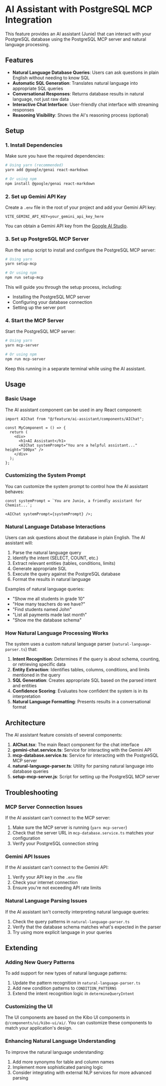 # AI Assistant with PostgreSQL MCP Integration

This feature provides an AI assistant (Junie) that can interact with your PostgreSQL database using the PostgreSQL MCP server and natural language processing.

## Features

- **Natural Language Database Queries**: Users can ask questions in plain English without needing to know SQL
- **Automatic SQL Generation**: Translates natural language into appropriate SQL queries
- **Conversational Responses**: Returns database results in natural language, not just raw data
- **Interactive Chat Interface**: User-friendly chat interface with streaming responses
- **Reasoning Visibility**: Shows the AI's reasoning process (optional)

## Setup

### 1. Install Dependencies

Make sure you have the required dependencies:

```bash
# Using yarn (recommended)
yarn add @google/genai react-markdown

# Or using npm
npm install @google/genai react-markdown
```

### 2. Set up Gemini API Key

Create a `.env` file in the root of your project and add your Gemini API key:

```
VITE_GEMINI_API_KEY=your_gemini_api_key_here
```

You can obtain a Gemini API key from the [Google AI Studio](https://makersuite.google.com/).

### 3. Set up PostgreSQL MCP Server

Run the setup script to install and configure the PostgreSQL MCP server:

```bash
# Using yarn
yarn setup-mcp

# Or using npm
npm run setup-mcp
```

This will guide you through the setup process, including:

- Installing the PostgreSQL MCP server
- Configuring your database connection
- Setting up the server port

### 4. Start the MCP Server

Start the PostgreSQL MCP server:

```bash
# Using yarn
yarn mcp-server

# Or using npm
npm run mcp-server
```

Keep this running in a separate terminal while using the AI assistant.

## Usage

### Basic Usage

The AI assistant component can be used in any React component:

```tsx
import AIChat from "@/feature/ai-assistant/components/AIChat";

const MyComponent = () => {
  return (
    <div>
      <h1>AI Assistant</h1>
      <AIChat systemPrompt="You are a helpful assistant..." height="500px" />
    </div>
  );
};
```

### Customizing the System Prompt

You can customize the system prompt to control how the AI assistant behaves:

```tsx
const systemPrompt = `You are Junie, a friendly assistant for Chemist...`;

<AIChat systemPrompt={systemPrompt} />;
```

### Natural Language Database Interactions

Users can ask questions about the database in plain English. The AI assistant will:

1. Parse the natural language query
2. Identify the intent (SELECT, COUNT, etc.)
3. Extract relevant entities (tables, conditions, limits)
4. Generate appropriate SQL
5. Execute the query against the PostgreSQL database
6. Format the results in natural language

Examples of natural language queries:

- "Show me all students in grade 10"
- "How many teachers do we have?"
- "Find students named John"
- "List all payments made last month"
- "Show me the database schema"

### How Natural Language Processing Works

The system uses a custom natural language parser (`natural-language-parser.ts`) that:

1. **Intent Recognition**: Determines if the query is about schema, counting, or retrieving specific data
2. **Entity Extraction**: Identifies tables, columns, conditions, and limits mentioned in the query
3. **SQL Generation**: Creates appropriate SQL based on the parsed intent and entities
4. **Confidence Scoring**: Evaluates how confident the system is in its interpretation
5. **Natural Language Formatting**: Presents results in a conversational format

## Architecture

The AI assistant feature consists of several components:

1. **AIChat.tsx**: The main React component for the chat interface
2. **gemini-chat.service.ts**: Service for interacting with the Gemini API
3. **mcp-database.service.ts**: Service for interacting with the PostgreSQL MCP server
4. **natural-language-parser.ts**: Utility for parsing natural language into database queries
5. **setup-mcp-server.js**: Script for setting up the PostgreSQL MCP server

## Troubleshooting

### MCP Server Connection Issues

If the AI assistant can't connect to the MCP server:

1. Make sure the MCP server is running (`yarn mcp-server`)
2. Check that the server URL in `mcp-database.service.ts` matches your configuration
3. Verify your PostgreSQL connection string

### Gemini API Issues

If the AI assistant can't connect to the Gemini API:

1. Verify your API key in the `.env` file
2. Check your internet connection
3. Ensure you're not exceeding API rate limits

### Natural Language Parsing Issues

If the AI assistant isn't correctly interpreting natural language queries:

1. Check the query patterns in `natural-language-parser.ts`
2. Verify that the database schema matches what's expected in the parser
3. Try using more explicit language in your queries

## Extending

### Adding New Query Patterns

To add support for new types of natural language patterns:

1. Update the pattern recognition in `natural-language-parser.ts`
2. Add new condition patterns to `CONDITION_PATTERNS`
3. Extend the intent recognition logic in `determineQueryIntent`

### Customizing the UI

The UI components are based on the Kibo UI components in `@/components/ui/kibo-ui/ai/`. You can customize these components to match your application's design.

### Enhancing Natural Language Understanding

To improve the natural language understanding:

1. Add more synonyms for table and column names
2. Implement more sophisticated parsing logic
3. Consider integrating with external NLP services for more advanced parsing
